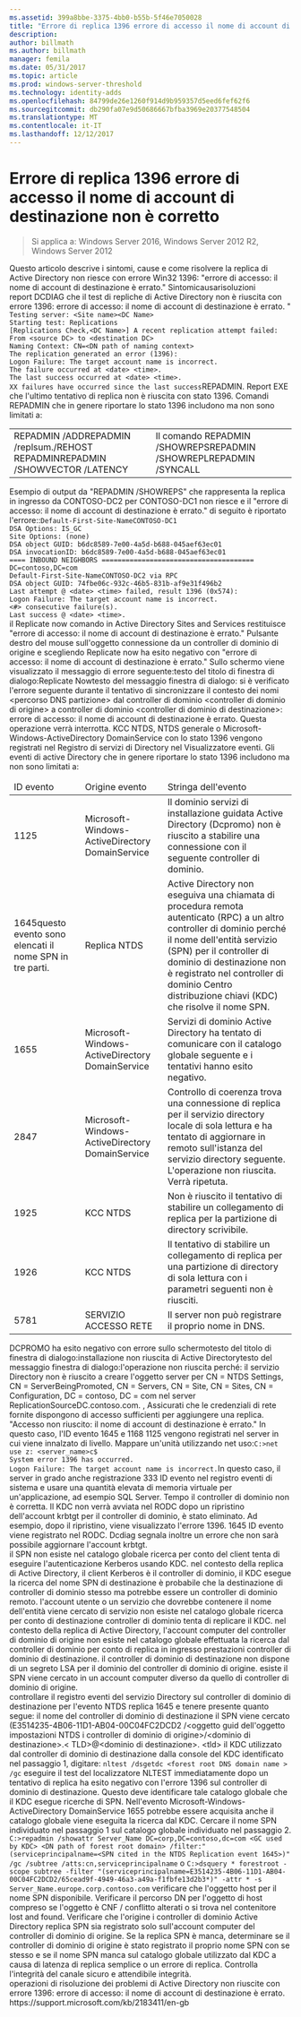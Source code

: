 ```yaml
---
ms.assetid: 399a8bbe-3375-4bb0-b55b-5f46e7050028
title: "Errore di replica 1396 errore di accesso il nome di account di destinazione non è corretto"
description: 
author: billmath
ms.author: billmath
manager: femila
ms.date: 05/31/2017
ms.topic: article
ms.prod: windows-server-threshold
ms.technology: identity-adds
ms.openlocfilehash: 84799de26e1260f914d9b959357d5eed6fef62f6
ms.sourcegitcommit: db290fa07e9d50686667bfba3969e20377548504
ms.translationtype: MT
ms.contentlocale: it-IT
ms.lasthandoff: 12/12/2017
---
```

# <a name="replication-error-1396-logon-failure-the-target-account-name-is-incorrect"></a>Errore di replica 1396 errore di accesso il nome di account di destinazione non è corretto

>Si applica a: Windows Server 2016, Windows Server 2012 R2, Windows Server 2012


<developerConceptualDocument xmlns="https://ddue.schemas.microsoft.com/authoring/2003/5" xmlns:xlink="https://www.w3.org/1999/xlink" xmlns:xsi="https://www.w3.org/2001/XMLSchema-instance" xsi:schemaLocation="https://ddue.schemas.microsoft.com/authoring/2003/5 http://clixdevr3.blob.core.windows.net/ddueschema/developer.xsd">
  <introduction>
    <para>Questo articolo descrive i sintomi, cause e come risolvere la replica di Active Directory non riesce con errore Win32 1396: "errore di accesso: il nome di account di destinazione è errato." </para><list class="bullet"><listItem><para><link xlink:href="d3a01966-74c9-4c49-ba11-354b9acf7519#BKMK_Symptoms">Sintomi</link></para></listItem><listItem><para><link xlink:href="d3a01966-74c9-4c49-ba11-354b9acf7519#BKMK_Causes">causa</link></para></listItem><listItem><para><link xlink:href="d3a01966-74c9-4c49-ba11-354b9acf7519#BKMK_Resolutions">risoluzioni</link></para></listItem></list>
  </introduction>
  <section address="BKMK_Symptoms">
    <title>Sintomi</title>
    <content>
      <para />
      <list class="ordered">
<listItem><para>report DCDIAG che il test di repliche di Active Directory non è riuscita con errore 1396: errore di accesso: il nome di account di destinazione è errato. " </para><code>Testing server: &lt;Site name&gt;&lt;DC Name&gt;
Starting test: Replications
[Replications Check,&lt;DC Name&gt;] A recent replication attempt failed:
From &lt;source DC&gt; to &lt;destination DC&gt;
Naming Context: CN=&lt;DN path of naming context&gt;
<codeFeaturedElement>The replication generated an error (1396):
Logon Failure: The target account name is incorrect.</codeFeaturedElement>
The failure occurred at &lt;date&gt; &lt;time&gt;.
The last success occurred at &lt;date&gt; &lt;time&gt;.
XX failures have occurred since the last success</code></listItem><listItem><para>REPADMIN. Report EXE che l'ultimo tentativo di replica non è riuscita con stato 1396. </para><para>Comandi REPADMIN che in genere riportare lo stato 1396 includono ma non sono limitati a:</para><table xmlns:caps="https://schemas.microsoft.com/build/caps/2013/11"><tbody><tr><TD><list class="bullet"><listItem><para>REPADMIN /ADD</para></listItem><listItem><para>REPADMIN /replsum.</para></listItem><listItem><para>/REHOST REPADMIN</para></listItem><listItem><para>REPADMIN /SHOWVECTOR /LATENCY</para></listItem></list></TD><TD><list class="bullet"><listItem><para>Il comando REPADMIN /SHOWREPS</para></listItem><listItem><para>REPADMIN /SHOWREPL</para></listItem><listItem><para>REPADMIN /SYNCALL</para></listItem></list></TD></tr></tbody></table><para>Esempio di output da "REPADMIN /SHOWREPS" che rappresenta la replica in ingresso da CONTOSO-DC2 per CONTOSO-DC1 non riesce e il "errore di accesso: il nome di account di destinazione è errato." di seguito è riportato l'errore::</para><code>Default-First-Site-NameCONTOSO-DC1
DSA Options: IS_GC 
Site Options: (none)
DSA object GUID: b6dc8589-7e00-4a5d-b688-045aef63ec01
DSA invocationID: b6dc8589-7e00-4a5d-b688-045aef63ec01
==== INBOUND NEIGHBORS ======================================
DC=contoso,DC=com
Default-First-Site-NameCONTOSO-DC2 via RPC
DSA object GUID: 74fbe06c-932c-46b5-831b-af9e31f496b2
Last attempt @ &lt;date&gt; &lt;time&gt; failed, <codeFeaturedElement>result 1396 (0x574):
Logon Failure: The target account name is incorrect.</codeFeaturedElement>
&lt;#&gt; consecutive failure(s).
Last success @ &lt;date&gt; &lt;time&gt;.
</code></listItem><listItem><para>il <ui>Replicate now</ui> comando in Active Directory Sites and Services restituisce "errore di accesso: il nome di account di destinazione è errato." </para><para>Pulsante destro del mouse sull'oggetto connessione da un controller di dominio di origine e scegliendo <ui>Replicate now</ui> ha esito negativo con "errore di accesso: il nome di account di destinazione è errato." Sullo schermo viene visualizzato il messaggio di errore seguente:</para><para>testo del titolo di finestra di dialogo:</para><para>Replicate Now</para><para>testo del messaggio finestra di dialogo: </para><para>si è verificato l'errore seguente durante il tentativo di sincronizzare il contesto dei nomi &lt;percorso DNS partizione&gt; dal controller di dominio &lt;controller di dominio di origine&gt; a controller di dominio &lt;controller di dominio di destinazione&gt;: errore di accesso: il nome di account di destinazione è errato. Questa operazione verrà interrotta. </para></listItem><listItem><para>KCC NTDS, NTDS generale o Microsoft-Windows-ActiveDirectory DomainService con lo stato 1396 vengono registrati nel Registro di servizi di Directory nel Visualizzatore eventi. </para><para>Gli eventi di active Directory che in genere riportare lo stato 1396 includono ma non sono limitati a:</para><table xmlns:caps="https://schemas.microsoft.com/build/caps/2013/11"><thead><tr><TD><para>ID evento</para></TD><TD><para>Origine evento</para></TD><TD><para>Stringa dell'evento</para></TD></tr></thead><tbody><tr><TD><para>1125</para></TD><TD><para>Microsoft-Windows-ActiveDirectory DomainService</para></TD><TD><para>Il dominio servizi di installazione guidata Active Directory (Dcpromo) non è riuscito a stabilire una connessione con il seguente controller di dominio.</para></TD></tr><tr><TD><para>1645</para><para>questo evento sono elencati il nome SPN in tre parti.</para></TD><TD><para>Replica NTDS</para></TD><TD><para>Active Directory non eseguiva una chiamata di procedura remota autenticato (RPC) a un altro controller di dominio perché il nome dell'entità servizio (SPN) per il controller di dominio di destinazione non è registrato nel controller di dominio Centro distribuzione chiavi (KDC) che risolve il nome SPN.</para></TD></tr><tr><TD><para>1655</para></TD><TD><para>Microsoft-Windows-ActiveDirectory DomainService</para></TD><TD><para>Servizi di dominio Active Directory ha tentato di comunicare con il catalogo globale seguente e i tentativi hanno esito negativo.</para></TD></tr><tr><TD><para>2847</para></TD><TD><para>Microsoft-Windows-ActiveDirectory DomainService</para></TD><TD><para>Controllo di coerenza trova una connessione di replica per il servizio directory locale di sola lettura e ha tentato di aggiornare in remoto sull'istanza del servizio directory seguente. L'operazione non riuscita. Verrà ripetuta.</para></TD></tr><tr><TD><para>1925</para></TD><TD><para>KCC NTDS</para></TD><TD><para>Non è riuscito il tentativo di stabilire un collegamento di replica per la partizione di directory scrivibile.</para></TD></tr><tr><TD><para>1926</para></TD><TD><para>KCC NTDS</para></TD><TD><para>Il tentativo di stabilire un collegamento di replica per una partizione di directory di sola lettura con i parametri seguenti non è riusciti.</para></TD></tr><tr><TD><para>5781</para></TD><TD><para>SERVIZIO ACCESSO RETE</para></TD><TD><para> Il server non può registrare il proprio nome in DNS.</para></TD></tr></tbody></table></listItem><listItem><para>DCPROMO ha esito negativo con errore sullo schermo</para><para>testo del titolo di finestra di dialogo:</para><para>installazione non riuscita di Active Directory</para><para>testo del messaggio finestra di dialogo:</para><para>l'operazione non riuscita perché: il servizio Directory non è riuscito a creare l'oggetto server per CN = NTDS Settings, CN = ServerBeingPromoted, CN = Servers, CN = Site, CN = Sites, CN = Configuration, DC = contoso, DC = com nel server ReplicationSourceDC.contoso.com. </para><para>, Assicurati che le credenziali di rete fornite dispongono di accesso sufficienti per aggiungere una replica.</para><para> "Accesso non riuscito: il nome di account di destinazione è errato." </para><para>In questo caso, l'ID evento 1645 e 1168 1125 vengono registrati nel server in cui viene innalzato di livello. </para></listItem><listItem><para>Mappare un'unità utilizzando <embeddedLabel>net uso</embeddedLabel>:</para><code>C:&gt;net use z: &lt;server_name&gt;c$
System error 1396 has occurred.
Logon Failure: The target account name is incorrect.</code><para>In questo caso, il server in grado anche registrazione 333 ID evento nel registro eventi di sistema e usare una quantità elevata di memoria virtuale per un'applicazione, ad esempio SQL Server. </para></listItem><listItem><para>Tempo il controller di dominio non è corretta. </para></listItem><listItem><para>Il KDC non verrà avviata nel RODC dopo un ripristino dell'account krbtgt per il controller di dominio, è stato eliminato. Ad esempio, dopo il ripristino, viene visualizzato l'errore 1396. </para><para>1645 ID evento viene registrato nel RODC. </para><para>Dcdiag segnala inoltre un errore che non sarà possibile aggiornare l'account krbtgt.</para></listItem>
</list>
    </content>
  </section>
  <section address="BKMK_Causes">
    <title>causa</title>
    <content>
      <para />
      <list class="ordered">
        <listItem>
          <para>il SPN non esiste nel catalogo globale ricerca per conto del client tenta di eseguire l'autenticazione Kerberos usando KDC.</para>
          <para>nel contesto della replica di Active Directory, il client Kerberos è il controller di dominio, il KDC esegue la ricerca del nome SPN di destinazione è probabile che la destinazione di controller di dominio stesso ma potrebbe essere un controller di dominio remoto.</para>
        </listItem>
        <listItem>
          <para>l'account utente o un servizio che dovrebbe contenere il nome dell'entità viene cercato di servizio non esiste nel catalogo globale ricerca per conto di destinazione controller di dominio tenta di replicare il KDC.</para>
          <para>nel contesto della replica di Active Directory, l'account computer del controller di dominio di origine non esiste nel catalogo globale effettuata la ricerca dal controller di dominio per conto di replica in ingresso prestazioni controller di dominio di destinazione.</para>
        </listItem>
        <listItem>
          <para>il controller di dominio di destinazione non dispone di un segreto LSA per il dominio del controller di dominio di origine.</para>
        </listItem>
        <listItem>
          <para>esiste il SPN viene cercato in un account computer diverso da quello di controller di dominio di origine.</para>
        </listItem>
      </list>
    </content>
  </section>
  <section address="BKMK_Resolutions">
    <title>Risoluzioni</title>
    <content>
      <list class="ordered">
        <listItem>
          <para>controllare il registro eventi del servizio Directory sul controller di dominio di destinazione per l'evento NTDS replica 1645 e tenere presente quanto segue:</para>
          <para>il nome del controller di dominio di destinazione</para>
          <para>il SPN viene cercato (E3514235-4B06-11D1-AB04-00C04FC2DCD2 /&lt;oggetto guid dell'oggetto impostazioni NTDS i controller di dominio di origine&gt;/&lt;dominio di destinazione&gt;.&lt; TLD&gt;@&lt;dominio di destinazione&gt;. &lt;tld&gt;</para>
          <para>il KDC utilizzato dal controller di dominio di destinazione</para>
        </listItem>
        <listItem>
          <para>dalla console del KDC identificato nel passaggio 1, digitare: </para>
          <code>nltest /dsgetdc &lt;forest root DNS domain name &gt; /gc</code>
          <para>eseguire il test del localizzatore NLTEST immediatamente dopo un tentativo di replica ha esito negativo con l'errore 1396 sul controller di dominio di destinazione. </para>
          <para>Questo deve identificare tale catalogo globale che il KDC esegue ricerche di SPN. </para>
          <para>Nell'evento Microsoft-Windows-ActiveDirectory DomainService 1655 potrebbe essere acquisita anche il catalogo globale viene eseguita la ricerca dal KDC. </para>
        </listItem>
        <listItem>
          <para>Cercare il nome SPN individuato nel passaggio 1 sul catalogo globale individuato nel passaggio 2. </para>
          <code>C:&gt;repadmin /showattr Server_Name DC=corp,DC=contoso,dc=com &lt;GC used by KDC&gt; &lt;DN path of forest root domain&gt; /filter:"(serviceprincipalname=&lt;SPN cited in the NTDS Replication event 1645&gt;)" /gc /subtree /atts:cn,serviceprincipalname</code>
          <para>o</para>
          <code>C:&gt;dsquery * forestroot -scope subtree -filter "(serviceprincipalname=E3514235-4B06-11D1-AB04-00C04FC2DCD2/65cead9f-4949-46a3-a49a-f1fbfe13d2b3*)" -attr * -s Server_Name.europe.corp.contoso.com</code>
          <para>verificare che l'oggetto host per il nome SPN disponibile. </para>
          <para>Verificare il percorso DN per l'oggetto di host compreso se l'oggetto è CNF / conflitto alterati o si trova nel contenitore lost and found. </para>
          <para>Verificare che l'origine i controller di dominio Active Directory replica SPN sia registrato solo sull'account computer del controller di dominio di origine. </para>
          <para>Se la replica SPN è manca, determinare se il controller di dominio di origine è stato registrato il proprio nome SPN con se stesso e se il nome SPN manca sul catalogo globale utilizzato dal KDC a causa di latenza di replica semplice o un errore di replica. </para>
        </listItem>
        <listItem>
          <para>Controlla l'integrità del canale sicuro e attendibile integrità.</para>
        </listItem>
      </list>
    </content>
  </section>
  <relatedTopics>
    <externalLink>
      <linkText>operazioni di risoluzione dei problemi di Active Directory non riuscite con errore 1396: errore di accesso: il nome di account di destinazione è errato.</linkText>
      <linkUri>https://support.microsoft.com/kb/2183411/en-gb</linkUri>
    </externalLink>
  </relatedTopics>
</developerConceptualDocument>


